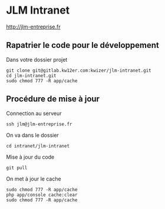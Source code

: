 JLM Intranet
============
http://jlm-entreprise.fr

Rapatrier le code pour le développement
---------------------------------------
Dans votre dossier projet

	git clone git@gitlab.kw12er.com:kwizer/jlm-intranet.git
	cd jlm-intranet.git
	sudo chmod 777 -R app/cache

Procédure de mise à jour
------------------------
Connection au serveur

	ssh jlm@jlm-entreprise.fr

On va dans le dossier

	cd intranet/jlm-intranet
	
Mise à jour du code

	git pull
	
On met à jour le cache

	sudo chmod 777 -R app/cache
	php app/console cache:clear
	sudo chmod 777 -R app/cache
	
